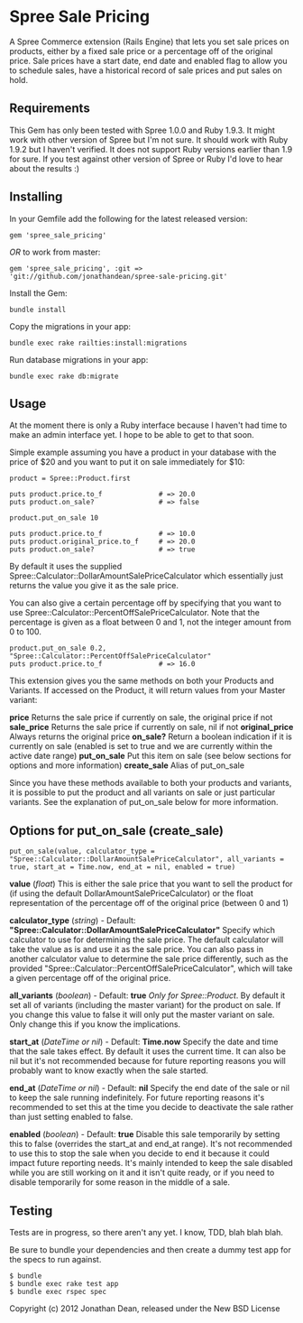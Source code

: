 Spree Sale Pricing
==================

A Spree Commerce extension (Rails Engine) that lets you set sale prices on products, either by a fixed sale price or a
percentage off of the original price. Sale prices have a start date, end date and enabled flag to allow you to schedule
sales, have a historical record of sale prices and put sales on hold.

Requirements
------------

This Gem has only been tested with Spree 1.0.0 and Ruby 1.9.3. It might work with other version of Spree but I'm not
sure. It should work with Ruby 1.9.2 but I haven't verified. It does not support Ruby versions earlier than 1.9 for sure.
If you test against other version of Spree or Ruby I'd love to hear about the results :)

Installing
----------

In your Gemfile add the following for the latest released version:

    gem 'spree_sale_pricing'

_OR_ to work from master:

    gem 'spree_sale_pricing', :git => 'git://github.com/jonathandean/spree-sale-pricing.git'

Install the Gem:

    bundle install

Copy the migrations in your app:

    bundle exec rake railties:install:migrations

Run database migrations in your app:

    bundle exec rake db:migrate

Usage
-----

At the moment there is only a Ruby interface because I haven't had time to make an admin interface yet. I hope to be able
to get to that soon.

Simple example assuming you have a product in your database with the price of $20 and you want to put it on sale
immediately for $10:

    product = Spree::Product.first

    puts product.price.to_f              # => 20.0
    puts product.on_sale?                # => false

    product.put_on_sale 10

    puts product.price.to_f              # => 10.0
    puts product.original_price.to_f     # => 20.0
    puts product.on_sale?                # => true

By default it uses the supplied Spree::Calculator::DollarAmountSalePriceCalculator which essentially just returns the
value you give it as the sale price.

You can also give a certain percentage off by specifying that you want to use Spree::Calculator::PercentOffSalePriceCalculator.
Note that the percentage is given as a float between 0 and 1, not the integer amount from 0 to 100.

    product.put_on_sale 0.2, "Spree::Calculator::PercentOffSalePriceCalculator"
    puts product.price.to_f              # => 16.0

This extension gives you the same methods on both your Products and Variants. If accessed on the Product, it will return
values from your Master variant:

**price**           Returns the sale price if currently on sale, the original price if not
**sale_price**      Returns the sale price if currently on sale, nil if not
**original_price**  Always returns the original price
**on_sale?**        Return a boolean indication if it is currently on sale (enabled is set to true and we are currently within the active date range)
**put_on_sale**     Put this item on sale (see below sections for options and more information)
**create_sale**     Alias of put_on_sale

Since you have these methods available to both your products and variants, it is possible to put the product and all
variants on sale or just particular variants. See the explanation of put_on_sale below for more information.


Options for put_on_sale (create_sale)
-------------------------------------

    put_on_sale(value, calculator_type = "Spree::Calculator::DollarAmountSalePriceCalculator", all_variants = true, start_at = Time.now, end_at = nil, enabled = true)

**value**           (_float_)
This is either the sale price that you want to sell the product for (if using the default DollarAmountSalePriceCalculator)
or the float representation of the percentage off of the original price (between 0 and 1)

**calculator_type** (_string_)    - Default: **"Spree::Calculator::DollarAmountSalePriceCalculator"**
Specify which calculator to use for determining the sale price. The default calculator will take the value as is and use it
as the sale price. You can also pass in another calculator value to determine the sale price differently, such as the
provided "Spree::Calculator::PercentOffSalePriceCalculator", which will take a given percentage off of the original
price.

**all_variants**    (_boolean_)   - Default: **true**
_Only for Spree::Product_. By default it set all of variants (including the master variant) for the product on sale. If you change this value to false
it will only put the master variant on sale. Only change this if you know the implications.

**start_at**        (_DateTime or nil_)  - Default: **Time.now**
Specify the date and time that the sale takes effect. By default it uses the current time. It can also be nil but it's not
recommended because for future reporting reasons you will probably want to know exactly when the sale started.

**end_at**          (_DateTime or nil_)  - Default: **nil**
Specify the end date of the sale or nil to keep the sale running indefinitely. For future reporting reasons it's recommended
to set this at the time you decide to deactivate the sale rather than just setting enabled to false.

**enabled**         (_boolean_)   - Default: **true**
Disable this sale temporarily by setting this to false (overrides the start_at and end_at range). It's not recommended to
use this to stop the sale when you decide to end it because it could impact future reporting needs. It's mainly intended
to keep the sale disabled while you are still working on it and it isn't quite ready, or if you need to disable temporarily
for some reason in the middle of a sale.

Testing
-------

Tests are in progress, so there aren't any yet. I know, TDD, blah blah blah.

Be sure to bundle your dependencies and then create a dummy test app for the specs to run against.

    $ bundle
    $ bundle exec rake test app
    $ bundle exec rspec spec

Copyright (c) 2012 Jonathan Dean, released under the New BSD License

